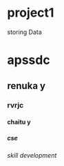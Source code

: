 # project1
storing Data

# apssdc
## renuka y
### rvrjc
#### chaitu y
##### cse
###### skill development
